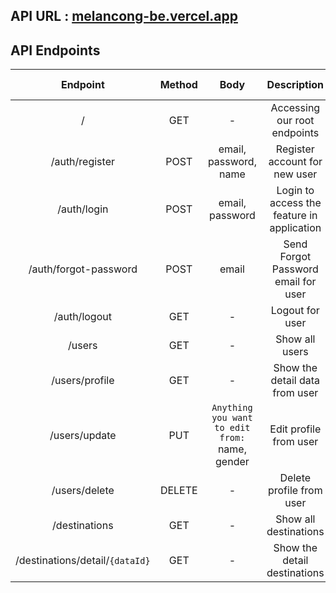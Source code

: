 ## API URL : [melancong-be.vercel.app](https://melancong-be.vercel.app/)
## API Endpoints
|             Endpoint          | Method |                                      Body                                      |                     Description                   | JWT Token |
| :---------------------------: | :----: | :----------------------------------------------------------------------------: | :-----------------------------------------------: | :-------: |
|   /                           |   GET  |                                   -                                            | Accessing our root endpoints                      |  &#9744;  |
|   /auth/register              |  POST  |                           email, password, name                                | Register account for new user                     |  &#9744;  |
|   /auth/login                 |  POST  |                             email, password                                    | Login to access the feature in application        |  &#9744;  |
|   /auth/forgot-password       |  POST  |                                email                                           | Send Forgot Password email for user               |  &#9744;  |
|   /auth/logout                |   GET  |                                   -                                            | Logout for user                                   |  &#9745;  |
|   /users                      |   GET  |                                   -                                            | Show all users                                    |  &#9745;  |
|   /users/profile              |   GET  |                                   -                                            | Show the detail data from user                    |  &#9745;  |
|   /users/update               |   PUT  |`Anything you want to edit from:` name, gender                                  | Edit profile from user                            |  &#9745;  |
|   /users/delete               | DELETE |                                   -                                            | Delete profile from user                          |  &#9745;  |
|   /destinations               |   GET  |                                   -                                            | Show all destinations                             |  &#9745;  |
|/destinations/detail/`{dataId}`|   GET  |                                   -                                            | Show the detail destinations                      |  &#9745;  |

